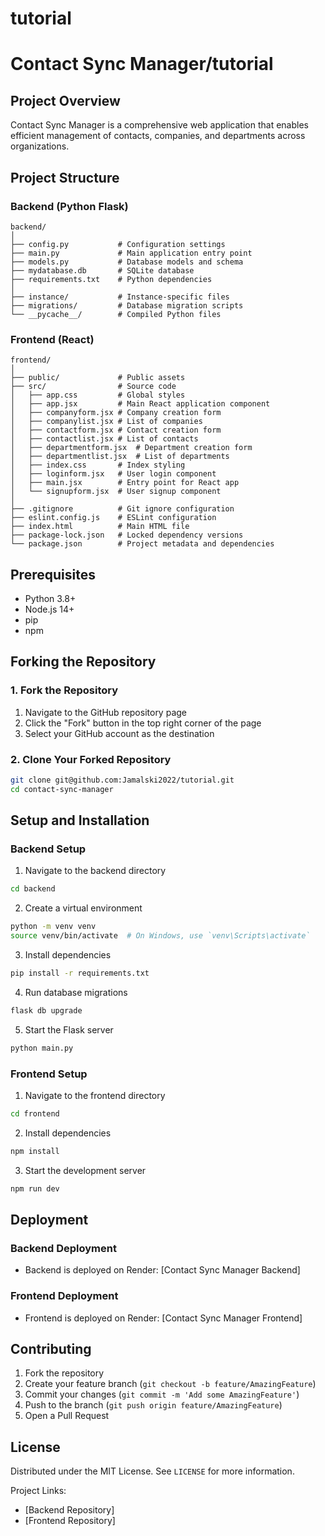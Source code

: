 # tutorial

# Contact Sync Manager/tutorial

## Project Overview

Contact Sync Manager is a comprehensive web application that enables efficient management of contacts, companies, and departments across organizations.

## Project Structure

### Backend (Python Flask)

```
backend/
│
├── config.py           # Configuration settings
├── main.py             # Main application entry point
├── models.py           # Database models and schema
├── mydatabase.db       # SQLite database
├── requirements.txt    # Python dependencies
│
├── instance/           # Instance-specific files
├── migrations/         # Database migration scripts
└── __pycache__/        # Compiled Python files
```

### Frontend (React)

```
frontend/
│
├── public/             # Public assets
├── src/                # Source code
│   ├── app.css         # Global styles
│   ├── app.jsx         # Main React application component
│   ├── companyform.jsx # Company creation form
│   ├── companylist.jsx # List of companies
│   ├── contactform.jsx # Contact creation form
│   ├── contactlist.jsx # List of contacts
│   ├── departmentform.jsx  # Department creation form
│   ├── departmentlist.jsx  # List of departments
│   ├── index.css       # Index styling
│   ├── loginform.jsx   # User login component
│   ├── main.jsx        # Entry point for React app
│   └── signupform.jsx  # User signup component
│
├── .gitignore          # Git ignore configuration
├── eslint.config.js    # ESLint configuration
├── index.html          # Main HTML file
├── package-lock.json   # Locked dependency versions
└── package.json        # Project metadata and dependencies
```

## Prerequisites

- Python 3.8+
- Node.js 14+
- pip
- npm

## Forking the Repository

### 1. Fork the Repository

1. Navigate to the GitHub repository page
2. Click the "Fork" button in the top right corner of the page
3. Select your GitHub account as the destination

### 2. Clone Your Forked Repository

```bash
git clone git@github.com:Jamalski2022/tutorial.git
cd contact-sync-manager
```

## Setup and Installation

### Backend Setup

1. Navigate to the backend directory

```bash
cd backend
```

2. Create a virtual environment

```bash
python -m venv venv
source venv/bin/activate  # On Windows, use `venv\Scripts\activate`
```

3. Install dependencies

```bash
pip install -r requirements.txt
```

4. Run database migrations

```bash
flask db upgrade
```

5. Start the Flask server

```bash
python main.py
```

### Frontend Setup

1. Navigate to the frontend directory

```bash
cd frontend
```

2. Install dependencies

```bash
npm install
```

3. Start the development server

```bash
npm run dev
```

## Deployment

### Backend Deployment

- Backend is deployed on Render:
  [Contact Sync Manager Backend]

### Frontend Deployment

- Frontend is deployed on Render:
  [Contact Sync Manager Frontend]

## Contributing

1. Fork the repository
2. Create your feature branch (`git checkout -b feature/AmazingFeature`)
3. Commit your changes (`git commit -m 'Add some AmazingFeature'`)
4. Push to the branch (`git push origin feature/AmazingFeature`)
5. Open a Pull Request

## License

Distributed under the MIT License. See `LICENSE` for more information.

Project Links:

- [Backend Repository]
- [Frontend Repository]
